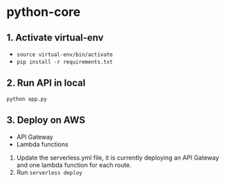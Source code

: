 # python-core

## 1. Activate virtual-env
- `source virtual-env/bin/activate`
- `pip install -r requirements.txt`

## 2. Run API in local
`python app.py`

## 3. Deploy on AWS
- API Gateway
- Lambda functions

1. Update the serverless.yml file, it is currently deploying an API Gateway and one lambda function for each route.
2. Run `serverless deploy`

